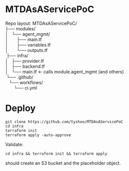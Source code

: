 # MTDAsAServicePoC

Repo layout:
MTDAsAServicePoC/  
├── modules/  
│&nbsp;&nbsp;&nbsp;└── agent_mgmt/  
│&nbsp;&nbsp;&nbsp;&nbsp;&nbsp;&nbsp;&nbsp;├── main.tf  
│&nbsp;&nbsp;&nbsp;&nbsp;&nbsp;&nbsp;&nbsp;├── variables.tf  
│&nbsp;&nbsp;&nbsp;&nbsp;&nbsp;&nbsp;&nbsp;└── outputs.tf  
&nbsp;├── infra/  
│&nbsp;&nbsp;&nbsp;├── provider.tf  
│&nbsp;&nbsp;&nbsp;├── backend.tf  
│&nbsp;&nbsp;&nbsp;└── main.tf          ← calls module.agent_mgmt (and others)  
&nbsp;└── .github/  
 &nbsp;&nbsp;&nbsp;└── workflows/  
 &nbsp;&nbsp;&nbsp;&nbsp;&nbsp;&nbsp;&nbsp;└── ci.yml  
# Deploy
```
git clone https://github.com/tyshoo/MTDAsAServicePoC
cd infra
terraform init
terraform apply -auto-approve
```
Validate: 
```
cd infra && terraform init && terraform apply
```
should create an S3 bucket and the placeholder object.
